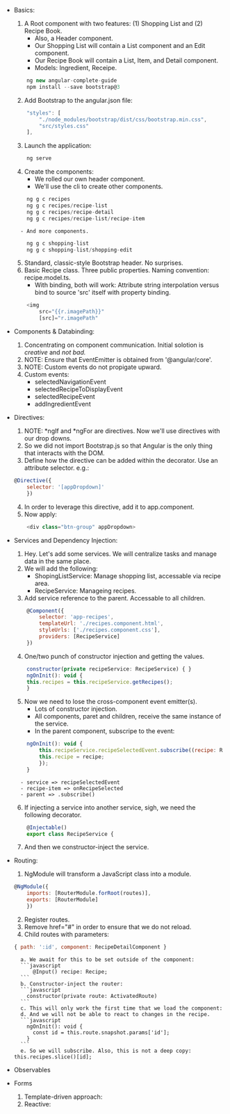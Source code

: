 - Basics:
    1. A Root component with two features: (1) Shopping List and (2) Recipe Book.
        - Also, a Header component.
        - Our Shopping List will contain a List component and an Edit component.
        - Our Recipe Book will contain a List, Item, and Detail component.
        - Models: Ingredient, Receipe.
    ```javascript
        ng new angular-complete-guide
        npm install --save bootstrap@3
    ```
    2. Add Bootstrap to the angular.json file:
    ```javascript
        "styles": [
            "./node_modules/bootstrap/dist/css/bootstrap.min.css",
            "src/styles.css"
        ],
    ```
    3. Launch the application:
    ```javascript
        ng serve
    ```
    4. Create the components:
        - We rolled our own header component.
        - We'll use the cli to create other components.
    ```javascript
        ng g c recipes
        ng g c recipes/recipe-list
        ng g c recipes/recipe-detail
        ng g c recipes/recipe-list/recipe-item
    ```
        - And more components.
    ```javascript
        ng g c shopping-list
        ng g c shopping-list/shopping-edit
    ```
    5. Standard, classic-style Bootstrap header. No surprises.
    6. Basic Recipe class. Three public properties. Naming convention: recipe.model.ts.
        - With binding, both will work: Attribute string interpolation versus bind to source 'src' itself with property binding.
    ```javascript
        <img 
            src="{{r.imagePath}}"
            [src]="r.imagePath"
    ```

- Components & Databinding:
    1. Concentrating on component communication. Initial solotion is *creative* and *not bad.*
    2. NOTE: Ensure that EventEmitter is obtained from '@angular/core'.
    3. NOTE: Custom events do not propigate upward.
    4. Custom events:
        - selectedNavigationEvent
        - selectedRecipeToDisplayEvent
        - selectedRecipeEvent
        - addIngredientEvent

- Directives:
    1. NOTE: *ngIf and *ngFor are directives. Now we'll use directives with our drop downs.
    2. So we did not import Bootstrap.js so that Angular is the only thing that interacts with the DOM.
    3. Define how the directive can be added within the decorator. Use an attribute selector. e.g.:
    ```javascript
    @Directive({
        selector: '[appDropdown]'
        })
    ```
    4. In order to leverage this directive, add it to app.component.
    5. Now apply:
    ```javascript
        <div class="btn-group" appDropdown>
    ```

- Services and Dependency Injection:
    1. Hey. Let's add some services. We will centralize tasks and manage data in the same place.
    2. We will add the following:
        - ShopingListService: Manage shopping list, accessable via recipe area.
        - RecipeService: Manageing recipes.
    3. Add service reference to the parent. Accessable to all children.
    ```javascript
        @Component({
            selector: 'app-recipes',
            templateUrl: './recipes.component.html',
            styleUrls: ['./recipes.component.css'],
            providers: [RecipeService]
        })
    ```
    4. One/two punch of constructor injection and getting the values.
    ```javascript
        constructor(private recipeService: RecipeService) { }
        ngOnInit(): void { 
        this.recipes = this.recipeService.getRecipes();
        }
    ```
    5. Now we need to lose the cross-component event emitter(s).
        - Lots of constructor injection. 
        - All components, paret and children, receive the same instance of the service.
        - In the parent component, subscripe to the event:
    ```javascript
        ngOnInit(): void { 
            this.recipeService.recipeSelectedEvent.subscribe((recipe: Recipe) => {
            this.recipe = recipe;
            });
        }
    ```
        - service => recipeSelectedEvent
        - recipe-item => onRecipeSelected
        - parent => .subscribe()
    6. If injecting a service into another service, sigh, we need the following decorator.
    ```javascript
        @Injectable()
        export class RecipeService {
    ```
    7. And then we constructor-inject the service.

- Routing:
    1. NgModule will transform a JavaScript class into a module.
    ```javascript
    @NgModule({
        imports: [RouterModule.forRoot(routes)],
        exports: [RouterModule]
        })
    ```
    2. Register routes.
    3. Remove href="#" in order to ensure that we do not reload.
    4. Child routes with parameters:
    ```javascript
    { path: ':id', component: RecipeDetailComponent }
    ```
        a. We await for this to be set outside of the component:
        ```javascript
            @Input() recipe: Recipe;
        ```
        b. Constructor-inject the router:
        ```javascript
          constructor(private route: ActivatedRoute)
        ```
        c. This will only work the first time that we load the component:
        d. And we will not be able to react to changes in the recipe.
        ```javascript
          ngOnInit(): void {
            const id = this.route.snapshot.params['id'];
          }
        ```
        e. So we will subscribe. Also, this is not a deep copy: this.recipes.slice()[id];

- Observables

- Forms
    1. Template-driven approach:
    2. Reactive:
